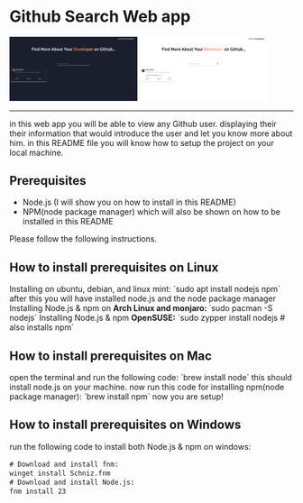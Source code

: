 <h1>Github Search Web app</h1>
<p float="left">
  <img src="/dark-mode.png" width=45% />
  <img src="/light-mode.png" width=45% /> 
</p>
<hr>
in this web app you will be able to view any Github user. displaying their their information that would introduce the user and let you know more about him.
in this README file you will know how to setup the project on your local machine.

<b><h2>Prerequisites</h2></b>
<ul>
    <li>Node.js (I will show you on how to install in this README)</li>
    <li>NPM(node package manager) which will also be shown on how to be installed in this README</li>
</ul>
<p>Please follow the following instructions.</p>
<b><h2>How to install prerequisites on Linux</h2></b>
Installing on ubuntu, debian, and linux mint: 
`sudo apt install nodejs npm` after this you will have installed node.js and the node package manager
Installing Node.js & npm on <b>Arch Linux and monjaro: </b>
`sudo pacman -S nodejs`
Installing Node.js & npm <b>OpenSUSE:</b> 
`sudo zypper install nodejs # also installs npm`
<b><h2>How to install prerequisites on Mac</h2></b>
open the terminal and run the following code: `brew install node`
this should install node.js on your machine.
now run this code for installing npm(node package manager): `brew install npm`
now you are setup!

<b><h2>How to install prerequisites on Windows</h2></b>
run the following code to install both Node.js & npm on windows:
```
# Download and install fnm:
winget install Schniz.fnm
# Download and install Node.js:
fnm install 23
```